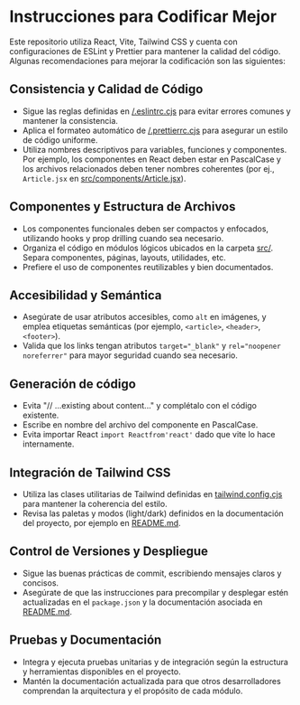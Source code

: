 # Instrucciones para Codificar Mejor

Este repositorio utiliza React, Vite, Tailwind CSS y cuenta con configuraciones de ESLint y Prettier para mantener la calidad del código. Algunas recomendaciones para mejorar la codificación son las siguientes:

## Consistencia y Calidad de Código

- Sigue las reglas definidas en [/.eslintrc.cjs](.eslintrc.cjs) para evitar errores comunes y mantener la consistencia.
- Aplica el formateo automático de [/.prettierrc.cjs](.prettierrc.cjs) para asegurar un estilo de código uniforme.
- Utiliza nombres descriptivos para variables, funciones y componentes. Por ejemplo, los componentes en React deben estar en PascalCase y los archivos relacionados deben tener nombres coherentes (por ej., `Article.jsx` en [src/components/Article.jsx](src/components/Article.jsx)).

## Componentes y Estructura de Archivos

- Los componentes funcionales deben ser compactos y enfocados, utilizando hooks y prop drilling cuando sea necesario.
- Organiza el código en módulos lógicos ubicados en la carpeta [src/](src/). Separa componentes, páginas, layouts, utilidades, etc.
- Prefiere el uso de componentes reutilizables y bien documentados.

## Accesibilidad y Semántica

- Asegúrate de usar atributos accesibles, como `alt` en imágenes, y emplea etiquetas semánticas (por ejemplo, `<article>`, `<header>`, `<footer>`).
- Valida que los links tengan atributos `target="_blank"` y `rel="noopener noreferrer"` para mayor seguridad cuando sea necesario.

## Generación de código

- Evita "// ...existing about content..." y complétalo con el código existente.
- Escribe en nombre del archivo del componente en PascalCase.
- Evita importar React `import Reactfrom'react'` dado que vite lo hace internamente.

## Integración de Tailwind CSS

- Utiliza las clases utilitarias de Tailwind definidas en [tailwind.config.cjs](tailwind.config.cjs) para mantener la coherencia del estilo.
- Revisa las paletas y modos (light/dark) definidos en la documentación del proyecto, por ejemplo en [README.md](README.md).

## Control de Versiones y Despliegue

- Sigue las buenas prácticas de commit, escribiendo mensajes claros y concisos.
- Asegúrate de que las instrucciones para precompilar y desplegar estén actualizadas en el `package.json` y la documentación asociada en [README.md](README.md).

## Pruebas y Documentación

- Integra y ejecuta pruebas unitarias y de integración según la estructura y herramientas disponibles en el proyecto.
- Mantén la documentación actualizada para que otros desarrolladores comprendan la arquitectura y el propósito de cada módulo.


